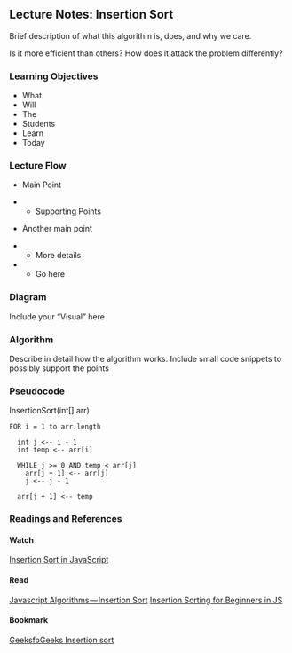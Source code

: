 ## Lecture Notes: Insertion Sort

Brief description of what this algorithm is, does, and why we care.

Is it more efficient than others? How does it attack the problem differently?

### Learning Objectives

* What
* Will
* The
* Students
* Learn
* Today

### Lecture Flow

* Main Point
* * Supporting Points

* Another main point
* * More details
* * Go here

### Diagram

Include your “Visual” here

### Algorithm

Describe in detail how the algorithm works. Include small code snippets to possibly support the points

### Pseudocode

  InsertionSort(int[] arr)
  
    FOR i = 1 to arr.length
    
      int j <-- i - 1
      int temp <-- arr[i]
      
      WHILE j >= 0 AND temp < arr[j]
        arr[j + 1] <-- arr[j]
        j <-- j - 1
        
      arr[j + 1] <-- temp

### Readings and References

#### Watch

[Insertion Sort in JavaScript](https://www.youtube.com/watch?v=ArPCGZRXXc0)

#### Read

[Javascript Algorithms — Insertion Sort](https://medium.com/javascript-algorithms/javascript-algorithms-insertion-sort-59b6b655373c)
[Insertion Sorting for Beginners in JS](https://dev.to/ryan_dunton/insertion-sorting-for-beginners-in-js------fkg)

#### Bookmark

[GeeksfoGeeks Insertion sort](https://www.geeksforgeeks.org/insertion-sort/)